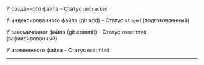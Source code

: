 У созданного файла - Статус `untracked`

У индексированного файла (git add) - Статус `staged` (подготовленный)

У закомиченног файла (git commit) - Статус `committed` (зафиксированный)

У измененного файла - Статус `modified`

---
